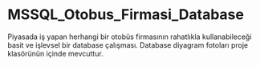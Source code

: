 # MSSQL_Otobus_Firmasi_Database
Piyasada iş yapan herhangi bir otobüs firmasının rahatlıkla kullanabileceği basit ve işlevsel bir database çalışması.
Database diyagram fotoları proje klasörünün içinde mevcuttur.

